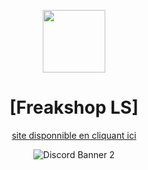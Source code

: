 
<p align="center">
  <img width="100" src="https://images-ext-2.discordapp.net/external/oKRkjf5HbuvwpOjf--COIXZt-qZ547-U4MLEsZSb6-Q/https/gtanet.com/wp-content/uploads/2022/12/rabbit_colours.gif" />
</p>
<h1 align="center">[Freakshop LS]</h1>
<div align="center">

[site disponnible en cliquant ici](https://rouya0014.github.io/Freakshop-LS-Site-web/)
<p align="center">
<img src="https://discord.com/api/guilds/991357889535033364/widget.png?style=banner2" alt="Discord Banner 2"/>
</p>
</p>

